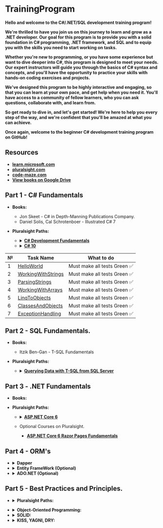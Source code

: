 # TrainingProgram

**Hello and welcome to the C#/.NET/SQL development training program!**

**We're thrilled to have you join us on this journey to learn and grow as a .NET developer. Our goal for this program is to provide you with a solid foundation in C# programming, .NET framework, and SQL and to equip you with the skills you need to start working on tasks.**

**Whether you're new to programming, or you have some experience but want to dive deeper into C#, this program is designed to meet your needs. Our expert instructors will guide you through the basics of C# syntax and concepts, and you'll have the opportunity to practice your skills with hands-on coding exercises and projects.**

**We've designed this program to be highly interactive and engaging, so that you can learn at your own pace, and get help when you need it. You'll have access to a community of fellow learners, who you can ask questions, collaborate with, and learn from.**

**So get ready to dive in, and let's get started! We're here to help you every step of the way, and we're confident that you'll be amazed at what you can achieve.**

**Once again, welcome to the beginner C# development training program on GitHub!**

## Resources

- <a href="https://learn.microsoft.com/en-us/">**learn.microsoft.com**</a>
- <a href="https://app.pluralsight.com/library/">**pluralsight.com**</a>
- <a href="https://code-maze.com/">**code-maze.com**</a>
- <a href="https://drive.google.com/drive/u/5/folders/0APnGHKQXjx1OUk9PVA">**View books on Google Drive**</a>

<h2>Part 1 - C# Fundamentals</h2>

- **Books:**
  - Jon Skeet - C# in Depth-Manning Publications Company.
  - Daniel Solis, Cal Schrotenboer - Illustrated C# 7
  
- **Pluralsight Paths:**
   
    - <details><summary><a href="https://app.pluralsight.com/paths/skill/csharp"> <strong>C# Development Fundamentals</strong> </a></summary>
      <ul>
        <li>C# 9: The Big Picture. <strong>(OPTIONAL)</strong></li>
        <li>C# 9: Getting Started.</li>
        <li>Controlling Program Flow in C# 9. <strong>(OPTIONAL)</strong></li>
        <li>Introduction to the C# 9 Type System.</li>
        <li>C# 8 Interfaces. <strong>(OPTIONAL)</strong></li>
        <li>C# 9 Generics. <strong>(OPTIONAL)</strong></li>
        <li>Working with Arrays and Collections in C# 9.</li>
        <li>C# 9 Language-Integrated Query. <strong>(LINQ)</strong></li>
        <li>Exception Handling in C# 9.</li>
        <li>Object-Oriented Programming Fundamentals in C#.</li>
      </ul>
    </details>
    
    - <details><summary><a href="https://app.pluralsight.com/paths/skill/c-10"><strong>C# 10</strong></a></summary>
      <ul>
        <li>C# 10 Fundamentals.</li>
        <li>Debugging C# 10.</li>
        <li>C# 10 Dependency Injection.</li>
        <li>C# 10 Design Patterns. <strong>(OPTIONAL)</strong></li>
        <li>Asynchronous Programming in C# 10. <strong>(OPTIONAL)</strong></li>
      </ul>
    </details>

| **№** | **Task Name** | **What to do** |
| ------------- | --------------------------- | -------------------- |
| 1  | <a href="https://github.com/ImesashviliIrakli/HelloWorld">HelloWorld  </a>| Must make all tests Green ✅|
| 2  | <a href="https://github.com/ImesashviliIrakli/WorkingWithStrings">WorkingWithStrings</a> | Must make all tests Green ✅ |
| 3  | <a href="https://github.com/ImesashviliIrakli/ParsingStrings">ParsingStrings</a> | Must make all tests Green ✅ |
| 4  | <a href="https://github.com/ImesashviliIrakli/WorkingWithArrays">WorkingWithArrays</a> | Must make all tests Green  ✅|
| 5  | <a href="https://github.com/ImesashviliIrakli/LinqToObjects">LinqToObjects</a> | Must make all tests Green ✅|
| 6  | <a href="https://github.com/ImesashviliIrakli/ClassesAndObjects">ClassesAndObjects</a> | Must make all tests Green ✅|
| 7  | <a href="https://github.com/ImesashviliIrakli/ExceptionHandling">ExceptionHandling</a> | Must make all tests Green ✅|

<h2>Part 2 - SQL Fundamentals.</h2>

- **Books:**
  - Itzik Ben-Gan - T-SQL Fundamentals

- **Pluralsight Paths:**

  - <details><summary><a href="https://app.pluralsight.com/paths/skill/querying-data-with-t-sql-from-sql-server"><strong>Querying Data with T-SQL from SQL Server</strong></a></summary>
      <ul>
        <li>Querying Data Using T-SQL.</li>
        <li>Combining and Filtering Data with T-SQL 2019.</li>
        <li>T-SQL Data Manipulation Playbook.</li>
        <li>Capturing Logic with Stored Procedures in T-SQL.</li>
        <li>T-SQL Functions Playbook.</li>
         <li>Querying JSON, XML, and Temporal Data with T-SQL. <strong>(OPTIONAL)</strong></li>
        <li>Handling Errors in T-SQL. <strong>(OPTIONAL)</strong></li>
      </ul>
    </details>
    
<h2>Part 3 - .NET Fundamentals</h2>

- **Books:**

- **Pluralsight Paths:**

  - <details><summary><a href="https://app.pluralsight.com/paths/skill/aspnet-core-6"><strong>ASP.NET Core 6</strong></a></summary>
      <ul>
        <li>ASP.NET Core 6: Big Picture.</li>
        <li>ASP.NET Core 6 Fundamentals.</li>
        <li>Debugging and Error Hangling in ASP.NET Core 6.</li>
        <li>Loggin and Monitorying in ASP.NET Core 6.</li>
        <li>Dependency Injection in ASP.NET Core 6.</li>
      </ul>
    </details>

  - Optional Courses on Pluralsight.
    - <a href="https://app.pluralsight.com/library/courses/asp-dot-net-core-6-razor-pages-fundamentals/table-of-contents">**ASP.NET Core 6 Razor Pages Fundamentals**</a>
    
<h2>Part 4 - ORM's</h2>

  - <details><summary><strong>Dapper</strong></summary>
      <ul>
        <li>Dappers Official Documentaion: <a href="https://dapper-tutorial.net/dapper">Click Here</a></li>
        <li>Pluralsight: <a href="https://dapper-tutorial.net/dapper](https://app.pluralsight.com/library/courses/getting-started-dapper/table-of-contents">Dapper Getting Started</a></li>
      </ul>
    </details>

  - <details><summary><strong>Entity FrameWork (Optional)</strong></summary>
      <ul>
        <li>Microsoft Documentation: <a href="https://learn.microsoft.com/en-us/ef/core/">Entity Framework Core</a></li>
        <li>
          Pluralsight Paths:
          <ul>
            <li><a href="https://app.pluralsight.com/paths/skills/ef-core-6">EF Core 6</a></li>
            <li><a href="https://app.pluralsight.com/paths/skill/entity-framework-core">Entity Framework Core</a></li>
          </ul>
        </li>
      </ul>
    </details>

  - <details><summary><strong>ADO.NET (Optional)</strong></summary>
      <ul>
        <li>
          <strong>Pluralsight Coureses:</strong>
          <ul>
            <li><a href="https://app.pluralsight.com/library/courses/csharp-ado-dotnet-fundamentals/table-of-contents">Implementing ADO.NET 4 with C# 8</a></li>
            <li><a href="https://app.pluralsight.com/library/courses/c-sharp-10-data-access-fundamentals/table-of-contents">Data Access in C# 10 Fundamentals</a></li>
          </ul>
        </li>
      </ul>
    </details>
    
<h2>Part 5 - Best Practices and Principles.</h2>
  
  - <details><summary><strong>Pluralsight Paths:</strong></summary>
      <ul>
        <li> <a href="https://app.pluralsight.com/paths/skills/c-development-best-practices">C# Development Best Practices</a></li>
        <ul>
          <li>Clean Coding Principles in C#.</li>
          <li>Object-Oriented Programming Fundamentals in C#.</li>
          <li>Defensive Coding in C#.</li>
          <li>Refactoring for C# Developers.</li>
          <li>Solid Principles for C# Developers.</li>
          <li>Applying Asynchronous Programming in C# 8.</li>
        </ul>
      </ul>
   </details>
  
  - <details><summary><strong>Object-Oriented Programming:</strong></summary>
      <ul>
        <li><a href="https://learn.microsoft.com/en-us/dotnet/csharp/fundamentals/tutorials/oop">Microsoft</a></li>
        <li><a href="https://www.c-sharpcorner.com/UploadFile/mkagrahari/introduction-to-object-oriented-programming-concepts-in-C-Sharp/">c-sharpcorner</a></li>
        <li><a href="https://www.freecodecamp.org/news/what-is-object-oriented-programming/">FreeCodeCamp</a></li>
        <li><a href="https://www.educba.com/what-is-oop/">educba</a></li>
      </ul>
    </details>
  
  - <details><summary><strong>SOLID:</strong></summary>
      <ul>
        <li><a href="https://www.freecodecamp.org/news/solid-principles-explained-in-plain-english/">FreeCodeCamp</a></li>
        <li><a href="https://www.c-sharpcorner.com/UploadFile/damubetha/solid-principles-in-C-Sharp/">c-sharpcorner</a></li>
      </ul>
    </details>
  
  - <details><summary><strong>KISS, YAGNI, DRY:</strong></summary>
      <ul>
        <li><a href="https://www.boldare.com/blog/kiss-yagni-dry-principles/">Boldare</a> </li>
      </ul>
    </details>   
    
 
   
